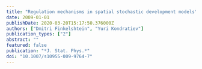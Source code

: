 ```yaml
---
title: "Regulation mechanisms in spatial stochastic development models"
date: 2009-01-01
publishDate: 2020-03-20T15:17:50.376000Z
authors: ["Dmitri Finkelshtein", "Yuri Kondratiev"]
publication_types: ["2"]
abstract: ""
featured: false
publication: "*J. Stat. Phys.*"
doi: "10.1007/s10955-009-9764-7"
---
```



